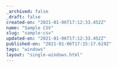 ```yaml
---
_archived: false
_draft: false
created-on: "2021-01-06T17:12:33.452Z"
name: "Sample CSV"
slug: "sample-csv"
updated-on: "2021-01-06T17:12:33.452Z"
published-on: "2021-01-06T17:15:17.619Z"
tags: "windows"
layout: "single-windows.html"
---
```




